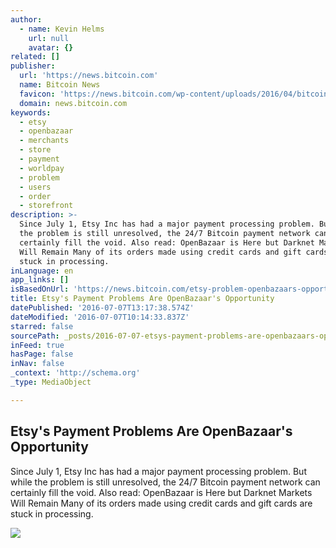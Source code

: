 ```yaml
---
author:
  - name: Kevin Helms
    url: null
    avatar: {}
related: []
publisher:
  url: 'https://news.bitcoin.com'
  name: Bitcoin News
  favicon: 'https://news.bitcoin.com/wp-content/uploads/2016/04/bitcoin_fav.png'
  domain: news.bitcoin.com
keywords:
  - etsy
  - openbazaar
  - merchants
  - store
  - payment
  - worldpay
  - problem
  - users
  - order
  - storefront
description: >-
  Since July 1, Etsy Inc has had a major payment processing problem. But while
  the problem is still unresolved, the 24/7 Bitcoin payment network can
  certainly fill the void. Also read: OpenBazaar is Here but Darknet Markets
  Will Remain Many of its orders made using credit cards and gift cards are
  stuck in processing.
inLanguage: en
app_links: []
isBasedOnUrl: 'https://news.bitcoin.com/etsy-problem-openbazaars-opportunity/'
title: Etsy's Payment Problems Are OpenBazaar's Opportunity
datePublished: '2016-07-07T13:17:38.574Z'
dateModified: '2016-07-07T10:14:33.837Z'
starred: false
sourcePath: _posts/2016-07-07-etsys-payment-problems-are-openbazaars-opportunity.md
inFeed: true
hasPage: false
inNav: false
_context: 'http://schema.org'
_type: MediaObject

---
```

<article style=""><h1>Etsy's Payment Problems Are OpenBazaar's Opportunity</h1><p>Since July 1, Etsy Inc has had a major payment processing problem. But while the problem is still unresolved, the 24/7 Bitcoin payment network can certainly fill the void. Also read: OpenBazaar is Here but Darknet Markets Will Remain Many of its orders made using credit cards and gift cards are stuck in processing.</p><img src="https://news.bitcoin.com/wp-content/uploads/2016/07/etsy.png" /></article>